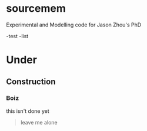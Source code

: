 # sourcemem
Experimental and Modelling code for Jason Zhou's PhD

-test
-list

# Under
## Construction
### Boiz

this isn't done yet
> leave me alone
